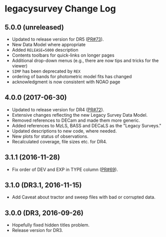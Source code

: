 # legacysurvey Change Log

## 5.0.0 (unreleased)

- Updated to release version for DR5 ([PR#73](https://github.com/legacysurvey/legacysurvey/pull/73)).
- New Data Model where appropriate
- Added `RELEASE=5000` description
- Contents toolbars for quick-links on longer pages
- Additional drop-down menus (e.g., there are now tips and tricks for the viewer)
- `SIMP` has been deprecated by `REX`
- ordering of bands for photometric model fits has changed
- acknowledgment is now consistent with NOAO page

## 4.0.0 (2017-06-30)

- Updated to release version for DR4 ([PR#72](https://github.com/legacysurvey/legacysurvey/pull/72)).
- Extensive changes reflecting the new Legacy Survey Data Model.
- Removed references to DECam and made them more generic.
- Added references to MzLS, BASS and DECaLS as the "Legacy Surveys."
- Updated descriptions to new code, where needed.
- New plots for status of observations.
- Recalculated coverage, file sizes etc. for DR4.

## 3.1.1 (2016-11-28)

- Fix order of DEV and EXP in TYPE column ([PR#69](https://github.com/legacysurvey/legacysurvey/pull/69)).

## 3.1.0 (DR3.1, 2016-11-15)

- Add Caveat about tractor and sweep files with bad or corrupted data.

## 3.0.0 (DR3, 2016-09-26)

- Hopefully fixed hidden titles problem.
- Release version for DR3.
